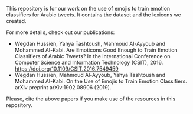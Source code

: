 This repository is for our work on the use of emojis to train emotion classifiers for Arabic tweets. It contains the dataset and the lexicons we created.

For more details, check out our publications:
- Wegdan Hussien, Yahya Tashtoush, Mahmoud Al-Ayyoub and Mohammed Al-Kabi. Are Emoticons Good Enough to Train Emotion Classifiers of Arabic Tweets? In the International Conference on Computer Science and Information Technology (CSIT), 2016. https://doi.org/10.1109/CSIT.2016.7549459 
- Wegdan Hussien, Mahmoud Al-Ayyoub, Yahya Tashtoush and Mohammed Al-Kabi. On the Use of Emojis to Train Emotion Classifiers. arXiv preprint arXiv:1902.08906 (2019).

Please, cite the above papers if you make use of the resources in this repository.
